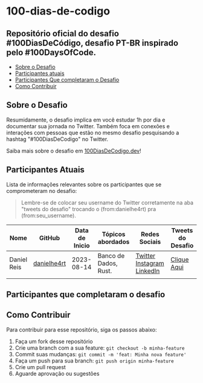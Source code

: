 # 100-dias-de-codigo

Repositório oficial do desafio #100DiasDeCódigo, desafio PT-BR inspirado pelo #100DaysOfCode. 
----
* [Sobre o Desafio](#sobre-o-desafio)
* [Participantes atuais](#participantes-atuais)
* [Participantes Que completaram o Desafio](#participantes-que-completaram-o-desafio)
* [Como Contribuir](#como-contribuir)

## Sobre o Desafio

Resumidamente, o desafio implica em você estudar 1h por dia e documentar sua jornada no Twitter. Também foca em conexões e interações com pessoas que estão no mesmo desafio pesquisando a hashtag "#100DiasDeCodigo" no Twitter.

Saiba mais sobre o desafio em [100DiasDeCodigo.dev](https://100diasdecodigo.dev)!

## Participantes Atuais

Lista de informações relevantes sobre os participantes que se comprometeram no desafio:

> Lembre-se de colocar seu username do Twitter corretamente na aba "tweets do desafio" trocando o (from:danielhe4rt) pra (from:seu_username).

| Nome        | GitHub                                        | Data de Inicio | Tópicos abordados     | Redes Sociais                                                                                                                              | Tweets do Desafio                                                                                               |
|-------------|-----------------------------------------------|----------------|-----------------------|--------------------------------------------------------------------------------------------------------------------------------------------|-----------------------------------------------------------------------------------------------------------------|
| Daniel Reis | [danielhe4rt](https://github.com/danielhe4rt) | 2023-08-14     | Banco de Dados, Rust. | [Twitter](https://twitter.com/danielhe4rt)  [Instagram](https://instagram.com/danielhe4rt) [LinkedIn](https://linkedin.com/in/danielheart) | [Clique Aqui](https://twitter.com/search?q=(from:danielhe4rt)+(#100diasdecodigo)&src=typed_query&f=live) |
|             |                                               |                |                       |                                                                                                                                            |                                                                                                                 |

## Participantes que completaram o desafio

## Como Contribuir

Para contribuir para esse repositório, siga os passos abaixo:

1. Faça um fork desse repositório
2. Crie uma branch com a sua feature: `git checkout -b minha-feature`
3. Commit suas mudanças: `git commit -m 'feat: Minha nova feature'`
4. Faça um push para sua branch: `git push origin minha-feature`
5. Crie um pull request
6. Aguarde aprovação ou sugestões
